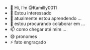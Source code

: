 - 👋 Hi, I’m @Kamilly0011
- 👀 Estou interessado 
- 🌱 atualmente estou aprendendo ...
- 💞️ estou procurando colaborar em ...
- 📫 como chegar até mim ...
- 😄 pronomes
- ⚡ fato engraçado

<!---
Kamilly0011/Kamilly0011 is a ✨ special ✨ repository because its `README.md` (this file) appears on your GitHub profile.
You can click the Preview link to take a look at your changes.
--->
